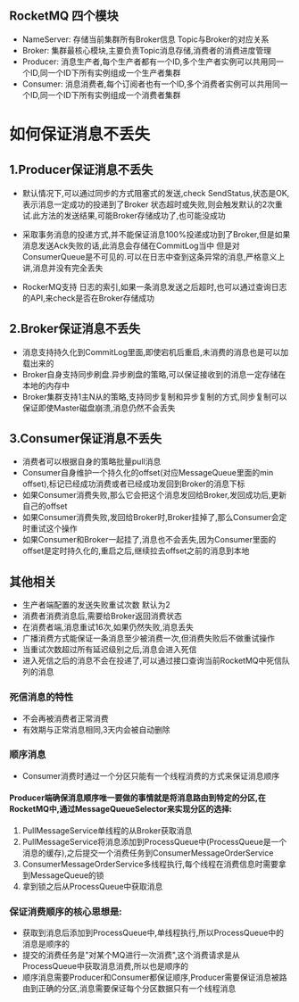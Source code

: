 ## RocketMQ 四个模块
* NameServer: 存储当前集群所有Broker信息 Topic与Broker的对应关系
* Broker:     集群最核心模块,主要负责Topic消息存储,消费者的消费进度管理
* Producer:   消息生产者,每个生产者都有一个ID,多个生产者实例可以共用同一个ID,同一个ID下所有实例组成一个生产者集群
* Consumer:   消息消费者,每个订阅者也有一个ID,多个消费者实例可以共用同一个ID,同一个ID下所有实例组成一个消费者集群

# 如何保证消息不丢失
## 1.Producer保证消息不丢失
* 默认情况下,可以通过同步的方式阻塞式的发送,check SendStatus,状态是OK,表示消息一定成功的投递到了Broker
状态超时或失败,则会触发默认的2次重试.此方法的发送结果,可能Broker存储成功了,也可能没成功

* 采取事务消息的投递方式,并不能保证消息100%投递成功到了Broker,但是如果消息发送Ack失败的话,此消息会存储在CommitLog当中
但是对ConsumerQueue是不可见的.可以在日志中查到这条异常的消息,严格意义上讲,消息并没有完全丢失

* RockerMQ支持 日志的索引,如果一条消息发送之后超时,也可以通过查询日志的API,来check是否在Broker存储成功

## 2.Broker保证消息不丢失
* 消息支持持久化到CommitLog里面,即使宕机后重启,未消费的消息也是可以加载出来的
* Broker自身支持同步刷盘.异步刷盘的策略,可以保证接收到的消息一定存储在本地的内存中
* Broker集群支持1主N从的策略,支持同步复制和异步复制的方式,同步复制可以保证即使Master磁盘崩溃,消息仍然不会丢失

## 3.Consumer保证消息不丢失
* 消费者可以根据自身的策略批量pull消息
* Consumer自身维护一个持久化的offset(对应MessageQueue里面的min offset),标记已经成功消费或者已经成功发回到Broker的消息下标
* 如果Consumer消费失败,那么它会把这个消息发回给Broker,发回成功后,更新自己的offset
* 如果Consumer消费失败,发回给Broker时,Broker挂掉了,那么Consumer会定时重试这个操作
* 如果Consumer和Broker一起挂了,消息也不会丢失,因为Consumer里面的offset是定时持久化的,重启之后,继续拉去offset之前的消息到本地

## 其他相关

* 生产者端配置的发送失败重试次数 默认为2
* 消费者消费消息后,需要给Broker返回消费状态
* 在消费者端,消息重试16次,如果仍然失败,消息丢失
* 广播消费方式能保证一条消息至少被消费一次,但消费失败后不做重试操作
* 当重试次数超过所有延迟级别之后,消息会进入死信
* 进入死信之后的消息不会在投递了,可以通过接口查询当前RocketMQ中死信队列的消息

### 死信消息的特性
* 不会再被消费者正常消费
* 有效期与正常消息相同,3天内会被自动删除


### 顺序消息
* Consumer消费时通过一个分区只能有一个线程消费的方式来保证消息顺序
#### Producer端确保消息顺序唯一要做的事情就是将消息路由到特定的分区,在RocketMQ中,通过MessageQueueSelector来实现分区的选择:
1. PullMessageService单线程的从Broker获取消息
2. PullMessageService将消息添加到ProcessQueue中(ProcessQueue是一个消息的缓存),之后提交一个消费任务到ConsumerMessageOrderService
3. ConsumerMessageOrderService多线程执行,每个线程在消费信息时需要拿到MessageQueue的锁
4. 拿到锁之后从ProcessQueue中获取消息

### 保证消费顺序的核心思想是:
* 获取到消息后添加到ProcessQueue中,单线程执行,所以ProcessQueue中的消息是顺序的
* 提交的消费任务是"对某个MQ进行一次消费",这个消费请求是从ProcessQueue中获取消息消费,所以也是顺序的
* 顺序消息需要Producer和Consumer都保证顺序,Producer需要保证消息被路由到正确的分区,消息需要保证每个分区数据只有一个线程消息


